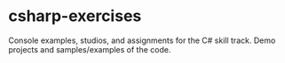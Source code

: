 # csharp-exercises
Console examples, studios, and assignments for the C# skill track.
Demo projects and samples/examples of the code.
